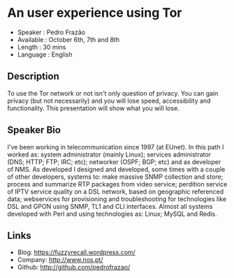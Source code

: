 An user experience using Tor
========================

* Speaker   : Pedro Frazão
* Available : October 6th, 7th and 8th
* Length    : 30 mins
* Language  : English

Description
-----------

To use the Tor network or not isn't only question of privacy. You can
gain privacy (but not necessarily) and you will lose speed,
accessibility and functionality. This presentation will show what you will lose.

Speaker Bio
-----------

I've been working in telecommunication since 1997 (at EUnet). In this
path I worked as: system administrator (mainly Linux); services
administrator (DNS; HTTP; FTP; IRC; etc); networker (OSPF; BGP; etc)
and as developer of NMS. As developed I designed and developed, some
times with a couple of other developers, systems to: make massive SNMP
collection and store; process and summarize RTP packages from video
service; perdition service of IPTV service quality on a DSL network,
based on geographic referenced data; webservices for provisioning and
troubleshooting for technologies like DSL and GPON using SNMP, TL1 and
CLI interfaces. Almost all systems developed with Perl and using
technologies as: Linux; MySQL and Redis.


Links
-----

* Blog: https://fuzzyrecall.wordpress.com/
* Company: http://www.nos.pt/
* Github: http://github.com/pedrofrazao/
